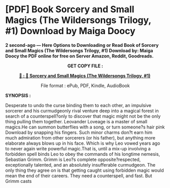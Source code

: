 # [PDF] Book Sorcery and Small Magics (The Wildersongs Trilogy, #1) Download by Maiga Doocy

<p><strong>2 second-ago &mdash; Here Options to Downloading or Read Book of Sorcery and Small Magics (The Wildersongs Trilogy, #1) Download by: Maiga Doocy the PDF online for free on Server Amazon, Reddit, Goodreads.</strong></p>
<p style="text-align: center;"><strong>GET COPY FILE :</strong></p>
<p style="text-align: center;"><strong><a href="https://us.ebookarea.xyz/?book=199826249-sorcery-and-small-magics" target="_blank" rel="noopener">📢 : 🔗 Sorcery and Small Magics (The Wildersongs Trilogy, #1)</a>&nbsp;</strong></p>
<p style="text-align: center;">File format : ePub, PDF, Kindle, AudioBook</p>
<p><strong>SYNOPSIS :</strong></p>
<p>Desperate to undo the curse binding them to each other, an impulsive sorcerer and his curmudgeonly rival venture deep into a magical forest in search of a counterspell?only to discover that magic might not be the only thing pulling them together. Leovander Loveage is a master of small magics.He can summon butterflies with a song, or turn someone?s hair pink Download by snapping his fingers. Such minor charms don?t earn him much admiration from other sorcerers (or his father), but anything more elaborate always blows up in his face. Which is why Leo vowed years ago to never again write powerful magic.That is, until a mix-up involving a forbidden spell binds Leo to obey the commands of his longtime nemesis, Sebastian Grimm. Grimm is Leo?s complete opposite?respected, exceptionally talented, and an absolutely insufferable curmudgeon. The only thing they agree on is that getting caught using forbidden magic would mean the end of their careers. They need a counterspell, and fast. But Grimm casts</p>
